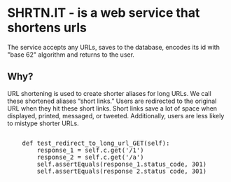 <h1>SHRTN.IT - is a web service that shortens urls</h1>
<p>The service accepts any URLs, saves to the database, encodes its id with "base 62" algorithm and returns to the user.</p>
<h2>Why?</h2>
<p>URL shortening is used to create shorter aliases for long URLs. We call these shortened aliases “short links.” Users are redirected to the original URL when they hit these short links. Short links save a lot of space when displayed, printed, messaged, or tweeted. Additionally, users are less likely to mistype shorter URLs.</p>
<h2></h2>
<pre>
    def test_redirect_to_long_url_GET(self):
        response_1 = self.c.get('/1')
        response_2 = self.c.get('/a')
        self.assertEquals(response_1.status_code, 301)
        self.assertEquals(response_2.status_code, 301)
</pre>
